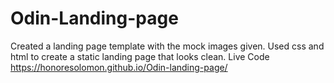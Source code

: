 # Odin-Landing-page
Created a landing page template with the mock images given. Used css and html to create a static landing page that looks clean.
Live Code https://honoresolomon.github.io/Odin-landing-page/
